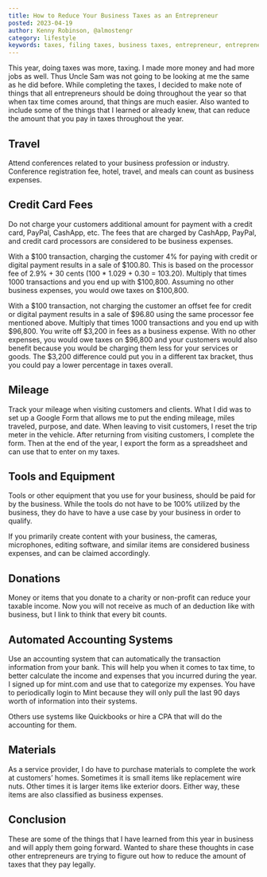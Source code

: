 ```yaml
---
title: How to Reduce Your Business Taxes as an Entrepreneur
posted: 2023-04-19
author: Kenny Robinson, @almostengr
category: lifestyle
keywords: taxes, filing taxes, business taxes, entrepreneur, entrepreneurship
---
```


This year, doing taxes was more, taxing. I made more money and had more jobs 
as well. Thus Uncle Sam was not going to be looking at me the same as he did before. 
While completing the taxes, I decided to make note of things that all entrepreneurs should
be doing throughout the year so that when tax time comes around, that things are 
much easier. Also wanted to include some of the things that I learned or already knew,
that can reduce the amount that you pay in taxes throughout the year.

## Travel

Attend conferences related to your business profession or industry. Conference registration fee, hotel,
travel, and meals can count as business expenses.

## Credit Card Fees

Do not charge your customers additional amount for payment with a credit card,
PayPal, CashApp, etc. The fees that are charged by CashApp,
PayPal, and credit card processors are considered to be business expenses.

With a $100 transaction, charging the customer 4% for paying with credit or digital payment
results in a sale of $100.80. This is based on the processor fee of 2.9% + 30 cents 
(100 * 1.029 + 0.30 = 103.20). 
Multiply that times 1000 transactions and you end up with $100,800. Assuming no other 
business expenses, you would owe taxes on $100,800.

With a $100 transaction, not charging the customer an offset fee for credit or digital payment
results in a sale of $96.80 using the same processor fee mentioned above. 
Multiply that times 1000 transactions and you end up with $96,800. You write off $3,200
in fees as a business expense. With no other expenses, you would owe taxes on $96,800 
and your customers would also benefit because you would be charging them less for your 
services or goods. The $3,200 difference could put you in a different tax bracket, thus 
you could pay a lower percentage in taxes overall.

## Mileage

Track your mileage when visiting customers and clients. What I did was to set up a Google
Form that allows me to put the ending mileage, miles traveled, purpose, and date. 
When leaving to visit customers, I reset the trip meter in the vehicle. After returning from 
visiting customers, I complete the form. Then at the end of the year, I export the form 
as a spreadsheet and can use that to enter on my taxes.

## Tools and Equipment

Tools or other equipment that you use for your business, should be paid for by the business.
While the tools do not have to be 100% utilized by the business, they do have to have a use 
case by your business in order to qualify.

If you primarily create content with your business, the cameras, microphones, editing software, 
and similar items are considered business expenses, and can be claimed accordingly.

## Donations

Money or items that you donate to a charity or non-profit can reduce your taxable income. Now 
you will not receive as much of an deduction like with business, but I link to think that every 
bit counts.

## Automated Accounting Systems

Use an accounting system that can automatically the transaction information from your bank. 
This will help you when it comes to tax time, to better calculate the income and expenses 
that you incurred during the year. I signed up for mint.com and use that to categorize my expenses.
You have to periodically login to Mint because they will only pull the last 90 days worth 
of information into their systems. 

Others use systems like Quickbooks or hire a CPA that will do the accounting for them.

## Materials

As a service provider, I do have to purchase materials to complete the work at customers’ 
homes. Sometimes it is small items like replacement wire nuts. Other times it is larger items
like exterior doors. Either way, these items are also classified as business expenses.

## Conclusion

These are some of the things that I have learned from this year in business and will apply them 
going forward. Wanted to share these thoughts in case other entrepreneurs are trying to figure 
out how to reduce the amount of taxes that they pay legally.
